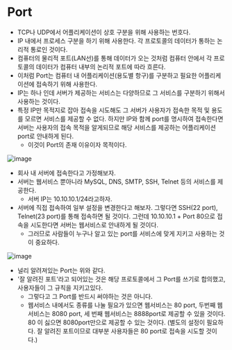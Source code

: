 # Port
- TCP나 UDP에서 어플리케이션이 상호 구분을 위해 사용하는 번호다.
- IP 내에서 프로세스 구분을 하기 위해 사용한다. 각 프로토콜의 데이터가 통하는 논리적 통로인 것이다.
- 컴퓨터의 물리적 포트(LAN선)를 통해 데이터가 오는 것처럼 컴퓨터 안에서 각 프로토콜의 데이터가 컴퓨터 내부의 논리적 포트에 따라 흐른다.
- 이처럼 Port는 컴퓨터 내 어플리케이션(용도별 항구)를 구분하고 필요한 어플리케이션에 접속하기 위해 사용한다.
- IP는 하나 인데 서버가 제공하는 서비스는 다양하므로 그 서비스를 구분하기 위해서 사용하는 것이다.
- 특정 IP만 목적지로 잡아 접속을 시도해도 그 서버가 사용자가 접속한 목적 및 용도를 모르면 서비스를 제공할 수 없다. 하지만 IP와 함께 port를 명시하여 접속한다면 서버는 사용자의 접속 목적을 알게되므로 해당 서비스를 제공하는 어플리케이션 port로 안내하게 된다.
  - 이것이 Port의 존재 이유이자 목적이다.

![image](https://user-images.githubusercontent.com/69780812/147451553-f341d03e-2bce-4b07-82bf-62e26ad0f0bf.png)
- 회사 내 서버에 접속한다고 가정해보자.
- 서버는 웹서비스 뿐아니라 MySQL, DNS, SMTP, SSH, Telnet 등의 서비스를 제공한다.
  - 서버 IP는 10.10.10.1/24라고하자.
- 서버에 직접 접속하여 일부 설정을 변경한다고 해보자. 그렇다면 SSH(22 port), Telnet(23 port)를 통해 접속하면 될 것이다. 그런데 10.10.10.1 + Port 80으로 접속을 시도한다면 서버는 웹서비스로 안내하게 될 것이다.
  - 그러므로 사람들이 누구나 알고 있는 port를 서비스에 맞게 지키고 사용하는 것이 중요하다.

![image](https://user-images.githubusercontent.com/69780812/147451734-3cf60aab-bc3b-43ab-9b22-2fc2116d041c.png)
- 널리 알려져있는 Port는 위와 같다.
- '잘 알려진 포트'라고 되어있는 것은 해당 프로토콜에서 그 Port를 쓰기로 합의했고, 사용자들이 그 규칙을 지키고있다.
  - 그렇다고 그 Port를 반드시 써야하는 것은 아니다.
  - 웹서비스 내에서도 종류를 나눌 필요가 있으면 웹서비스는 80 port, 두번째 웹서비스는 8080 port, 세 번째 웹서비스는 8888port로 제공할 수 있을 것이다. 80 이 싫으면 8080port만으로 제공할 수 있는 것이다. (별도의 설정이 필요하다. 잘 알려진 포트이므로 대부분 사용자들은 80 port로 접속을 시도할 것이다.)